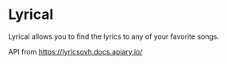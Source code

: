 # Lyrical

Lyrical allows you to find the lyrics to any of your favorite songs.

API from https://lyricsovh.docs.apiary.io/
